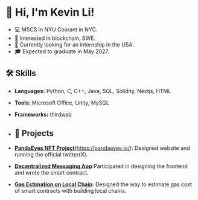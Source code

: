 # 👋 Hi, I'm Kevin Li!
- 💻 MSCS in NYU Courant in NYC.
- 🌱 Interested in blockchain, SWE.
- 🧠 Currently looking for an internship in the USA.
- 🎓 Expected to graduate in May 2027.


## 🛠 Skills
- **Languages:** Python, C, C++, Java, SQL, Solidity, Nextjs, HTML
- **Tools:** Microsoft Office, Unity, MySQL
- **Frameworks:** thirdweb

- ## 🚀 Projects
- [**PandaEyes NFT Project**](https://x.com/PandaEyesNFT)(https://pandaeyes.io/): Designed website and running the official twitter(X).
- [**Decentralized Messaging App**](https://github.com/ChenYujunjks/NYUSH_Capstone_Project):Participated in designing the frontend and wrote the smart contract.
- [**Gas Estimation on Local Chain**](https://github.com/KevinLYT/ContractProject): Designed the way to estimate gas cost of smart contracts with building local chains.


